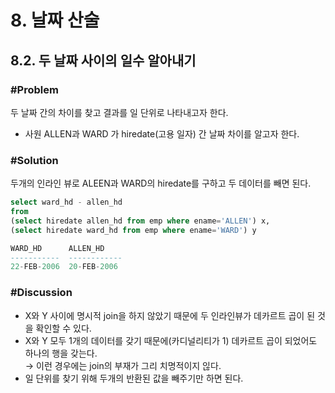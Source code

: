 # 8. 날짜 산술
## 8.2. 두 날짜 사이의 일수 알아내기
### #Problem
두 날짜 간의 차이를 찾고 결과를 일 단위로 나타내고자 한다.
- 사원 ALLEN과 WARD 가 hiredate(고용 일자) 간 날짜 차이를 알고자 한다.

### #Solution
두개의 인라인 뷰로 ALEEN과 WARD의 hiredate를 구하고 두 데이터를 빼면 된다.
```sql
select ward_hd - allen_hd
from 
(select hiredate allen_hd from emp where ename='ALLEN') x, 
(select hiredate ward_hd from emp where ename='WARD') y

WARD_HD      ALLEN_HD
-----------  ------------
22-FEB-2006  20-FEB-2006
```

### #Discussion
- X와 Y 사이에 명시적 join을 하지 않았기 때문에 두 인라인뷰가 데카르트 곱이 된 것을 확인할 수 있다.<br>
- X와 Y 모두 1개의 데이터를 갖기 때문에(카디널리티가 1) 데카르트 곱이 되었어도 하나의 행을 갖는다.<br>
→ 이런 경우에는 join의 부재가 그리 치명적이지 읺다.
- 일 단위를 찾기 위해 두개의 반환된 값을 빼주기만 하면 된다.